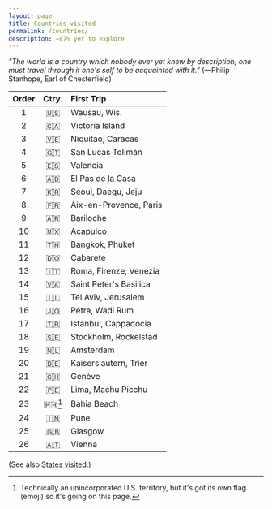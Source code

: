 ```yaml
---
layout: page
title: Countries visited
permalink: /countries/
description: ~87% yet to explore
---
```

*"The world is a country which nobody ever yet knew by description; one must travel through it one's self to be acquainted with it."* (—Philip Stanhope, Earl of Chesterfield)

| Order | Ctry. | First Trip |
| :----: | :----: | :--- |
| 1 | 🇺🇸 | Wausau, Wis. |
| 2 | 🇨🇦 | Victoria Island |
| 3 | 🇻🇪 | Niquitao, Caracas |
| 4 | 🇬🇹 | San Lucas Tolimán |
| 5 | 🇪🇸 | Valencia |
| 6 | 🇦🇩 | El Pas de la Casa |
| 7 | 🇰🇷 | Seoul, Daegu, Jeju |
| 8 | 🇫🇷 | Aix-en-Provence, Paris |
| 9 | 🇦🇷 | Bariloche |
| 10 | 🇲🇽 | Acapulco |
| 11 | 🇹🇭 | Bangkok, Phuket |
| 12 | 🇩🇴 | Cabarete |
| 13 | 🇮🇹 | Roma, Firenze, Venezia |
| 14 | 🇻🇦 | Saint Peter's Basilica |
| 15 | 🇮🇱 | Tel Aviv, Jerusalem |
| 16 | 🇯🇴 | Petra, Wadi Rum |
| 17 | 🇹🇷 | Istanbul, Cappadocia |
| 18 | 🇸🇪 | Stockholm, Rockelstad |
| 19 | 🇳🇱 | Amsterdam |
| 20 | 🇩🇪 | Kaiserslautern, Trier |
| 21 | 🇨🇭 | Genève |
| 22 | 🇵🇪 | Lima, Machu Picchu |
| 23 | 🇵🇷[^1] | Bahia Beach |
| 24 | 🇮🇳 | Pune |
| 25 | 🇬🇧 | Glasgow |
| 26 | 🇦🇹 | Vienna |

[^1]: Technically an unincorporated U.S. territory, but it's got its own flag (emoji) so it's going on this page.

(See also [States visited](/states/).)